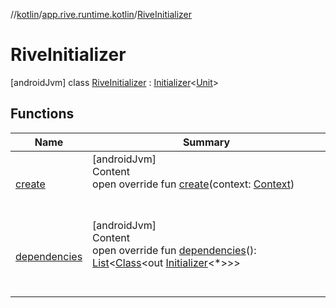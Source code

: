 //[kotlin](../../../index.md)/[app.rive.runtime.kotlin](../index.md)/[RiveInitializer](index.md)



# RiveInitializer  
 [androidJvm] class [RiveInitializer](index.md) : [Initializer](https://developer.android.com/reference/kotlin/androidx/startup/Initializer.html)<[Unit](https://kotlinlang.org/api/latest/jvm/stdlib/kotlin/-unit/index.html)>    


## Functions  
  
|  Name |  Summary | 
|---|---|
| <a name="app.rive.runtime.kotlin/RiveInitializer/create/#android.content.Context/PointingToDeclaration/"></a>[create](create.md)| <a name="app.rive.runtime.kotlin/RiveInitializer/create/#android.content.Context/PointingToDeclaration/"></a>[androidJvm]  <br>Content  <br>open override fun [create](create.md)(context: [Context](https://developer.android.com/reference/kotlin/android/content/Context.html))  <br><br><br>|
| <a name="app.rive.runtime.kotlin/RiveInitializer/dependencies/#/PointingToDeclaration/"></a>[dependencies](dependencies.md)| <a name="app.rive.runtime.kotlin/RiveInitializer/dependencies/#/PointingToDeclaration/"></a>[androidJvm]  <br>Content  <br>open override fun [dependencies](dependencies.md)(): [List](https://kotlinlang.org/api/latest/jvm/stdlib/kotlin.collections/-list/index.html)<[Class](https://developer.android.com/reference/kotlin/java/lang/Class.html)<out [Initializer](https://developer.android.com/reference/kotlin/androidx/startup/Initializer.html)<*>>>  <br><br><br>|

